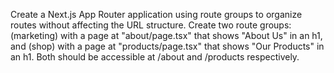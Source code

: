 Create a Next.js App Router application using route groups to organize routes without affecting the URL structure. Create two route groups: (marketing) with a page at "about/page.tsx" that shows "About Us" in an h1, and (shop) with a page at "products/page.tsx" that shows "Our Products" in an h1. Both should be accessible at /about and /products respectively.